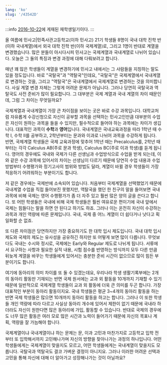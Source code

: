 ```yaml
---
lang: 'ko'
slug: '/43542D'
---
```


:::info
[2016-10-22](./../.././docs/journals/2016-10-22.md)에 게재된 재학생일기이다.
:::

올 여름에 민사고|민족사관고등학교(이하 민사고) 21기 학생들 8명이 국내 대학 진학 반(이하 국내계열)에서 외국 대학 진학 반(이하 국제계열)로, 그리고 1명이 반대로 계열을 변경했습니다. 많은 분들이 아시다시피 민사고는 국제계열과 국내계열로 나뉘어 있습니다. 오늘은 그 둘의 특징과 변경 과정에 대해 다뤄보려고 합니다.

매년 꽤 많은 학생들이 계열을 변경하기에 민사고 내에서는 그 사람들을 지칭하는 말도 있을 정도입니다. 바로 "국탈국"과 "역탈국"인데요, "국탈국"은 국제계열에서 국내계열로 변경하는 것을, 그리고 "역탈국"은 국내계열에서 국제계열로 변경하는 것을 의미합니다. 사실 계열 변경 자체는 그렇게 어려운 문제가 아닙니다. 그러나 당연히 국탈국과 역탈국도 사전 준비가 많이 필요합니다. 그 대부분은 국제 계열과 국내 계열의 차이 때문인데, 그럼 그 차이는 무엇일까요?

국제계열과 국내계열이 가장 큰 차이점을 보이는 곳은 바로 수강 과목입니다. 대학교처럼 자유롭게 수강신청으로 자신이 공부할 과목을 선택하는 민사고인만큼 대부분의 수업은 자신이 원하는 과목을 들을 수 있지만, 필수적으로 들어야 하는 과목에는 차이가 생깁니다. 대표적인 과목이 **수학**과 **영어**입니다. 국내계열은 국내교육과정을 따라 1학년 때 수학 I, 수학 II를 공부하고, 2학년부터는 문과와 이과로 나뉘어 과목을 수강하게 됩니다. 반면, 국제계열 학생들은 국제 교육과정에 맞추어 1학년 때는 Precalculus를, 2학년 때부터는 각각 Calculus AB(주로 문과 학생), Calculus BC(주로 이과 학생)를 듣게 됩니다. 영어의 경우에도 국내와 국제가 다른 선생님과 수업방식으로 수업을 받게 되는데, 이와 같은 수강 과목에 있어서의 차이는 선생님이 다르기 때문에 당연히 수업 내용과 수업 방법부터 수행평가와 정기고사의 범위와 방법도 달라, 계열이 바뀔 경우 학생들이 가장 적응하기 어려워하는 부분이기도 합니다.

저 같은 경우에는 국제반에 소속되어 있습니다. 처음부터 국제계열을 선택했었기 때문에 국내계열 수업을 직접 들어보진 못했지만, 역탈국을 했던 한 친구의 말을 들어보면 국내 과목에 비해 국제는 영어 수행평가가 좀 더 자주 있고 훨씬 많은 양의 글을 쓴다고 합니다. 또 어떤 학생들은 국내에 비해 국제 학생들은 훨씬 여유로운 편이기에 국내 앞에서 국제는 힘들다는 말을 하면 안 된다고 하기도 하죠. 그러나 이는 온전히 자신이 수강하는 과목과 개인 역량에 따른 문제입니다. 국내, 국제 중 어느 계열이 더 쉽다거나 낫다고 획일화할 순 없죠.

또 다른 차이점은 당연하지만 가장 중요하기도 한 대학 입시 제도입니다. 국내 대학 입시 제도와 국제의 제도는 유사성을 공유하긴 하지만 또 어떻게 보면 많이 다릅니다. 무엇보다도 국내는 수시와 정시로, 국제에는 Early와 Regular 제도로 나뉘게 됩니다. 서류에서 요구하는 사항과 필요한 실적 내용, 시험 점수를 반영하는 방식까지 모두 다른 만큼 뒤늦게 계열을 바꾸는 학생들에게 있어서는 충분한 준비 시간이 없으므로 많이 힘든 부분이기도 합니다.

여기에 동아리의 의미 차이를 또 둘 수 있겠는데요, 우리나라 학생 생활기록부에는 2개의 동아리 활동만 기재되는 반면 국제 원서에는 교과 외 활동을 10개까지 기재할 수 있기 때문에 일반적으로 국제계열 학생들이 교과 외 활동에 더욱 큰 의미를 두곤 합니다. 가장 대표적인 부분이 동아리 활동이지요. 국내 학생들은 평균 3~4개의 동아리 활동을 하는 반면 국제 학생들은 많으면 10개까지 동아리 활동을 하고는 합니다. 그러나 이 또한 학생들 개인 역량에 따라 다르고 사실상 동아리 개수에 있어서 제한이 없기 때문에 국내라 하더라도 자신이 원한다면 많은 동아리에 가입, 활동할 수 있습니다. 반대로 국제의 경우에도 너무 많은 활동은 여러 모로 많은 시간과 노력이 들어가기 때문에 자신의 목표나 계획, 역량을 잘 가늠해야 합니다.

국제계열이냐 국내계열이냐 하는 문제는 문, 이과 고민과 마찬가지로 고등학교 입학 전부터 또 입학해서까지 고민해나가며 자신의 방향을 찾아나가는 과정의 하나입니다. 어떤 학생들에게는 국제계열이 맞을지도 모르고, 어떤 학생들에게는 국내계열이 맞을지도 모릅니다. 국탈국과 역탈국도 결코 가벼운 결정이 아니지요. 그러나 이러한 어려운 선택과 고민을 통해 자신에 대해 더 알아가고 성장해나가는 것이 아닐까요?

<head>
  <html lang="ko-KR"/>
</head>
